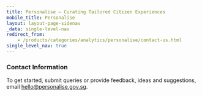 ```yaml
---
title: Personalise – Curating Tailored Citizen Experiences
mobile_title: Personalise
layout: layout-page-sidenav
_data: single-level-nav
redirect_from:
    - /products/categories/analytics/personalise/contact-us.html
single_level_nav: true
---
```


### Contact Information

To get started, submit queries or provide feedback, ideas and suggestions, email <hello@personalise.gov.sg>.
